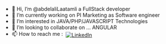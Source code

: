 - 👋 Hi, I’m @abdelaliLaatamli a FullStack developer
- 🌱 I’m currently working on PI Marketing as Software engineer
- 👀 I’m interested in JAVA/PHP/JAVASCRIPT Technologies
- 💞️ I’m looking to collaborate on ... ANGULAR
- 📫 How to reach me : <a href="https://www.linkedin.com/in/abdelalilaatamli/"  target="_blank" >
    <img src="https://raw.githubusercontent.com/MikeCodesDotNET/MikeCodesDotNET/a8abbf37441f3253f74ea255a47f289208d7568c/Resources/linkedIn.svg" alt="LinkedIn" style="vertical-align:top; margin:4px">
  </a>

<!---
abdelaliLaatamli/abdelaliLaatamli is a ✨ special ✨ repository because its `README.md` (this file) appears on your GitHub profile.
You can click the Preview link to take a look at your changes.
--->
